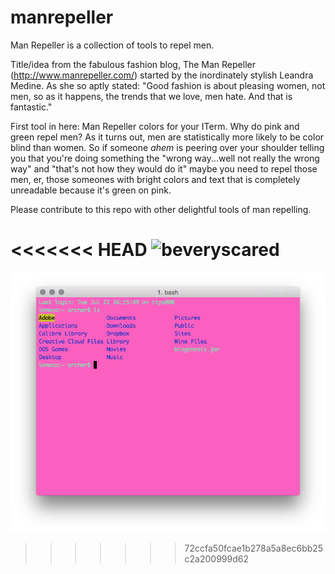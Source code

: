 # manrepeller
Man Repeller is a collection of tools to repel men.

Title/idea from the fabulous fashion blog, The Man Repeller (http://www.manrepeller.com/) started by the inordinately stylish Leandra Medine. As she so aptly stated:
"Good fashion is about pleasing women, not men, so as it happens, the trends that we love, men hate. And that is fantastic."

First tool in here: Man Repeller colors for your ITerm. Why do pink and green repel men? As it turns out, men are statistically more likely to be color blind than women. So if someone _ahem_ is peering over your shoulder telling you that you're doing something the "wrong way...well not really the wrong way" and "that's not how they would do it" maybe you need to repel those men, er, those someones with bright colors and text that is completely unreadable because it's green on pink.

Please contribute to this repo with other delightful tools of man repelling. 

<<<<<<< HEAD
![beveryscared](https://c2.staticflickr.com/8/7481/16109558666_c6f22146b4_b.jpg)
=======
![Manrepeller Seafoam Green](manrepeller_seafoamgreen.png?raw=true)
>>>>>>> 72ccfa50fcae1b278a5a8ec6bb25c2a200999d62
